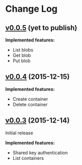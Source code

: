 # Change Log

## [v0.0.5](https://github.com/MindFlavor/AzureSDKForRust/releases/tag/v0.0.5) (yet to publish)

**Implemented features:**
* List blobs
* Get blob
* Put blob

## [v0.0.4](https://github.com/MindFlavor/AzureSDKForRust/releases/tag/v0.0.4) (2015-12-15)

**Implemented features:**
* Create container
* Delete container

## [v0.0.3](https://github.com/MindFlavor/AzureSDKForRust/releases/tag/v0.0.3) (2015-12-14)

Initial release

**Implemented features:**
* Shared key authentication
* List containers
